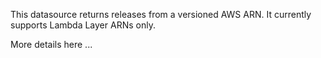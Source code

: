This datasource returns releases from a versioned AWS ARN.
It currently supports Lambda Layer ARNs only.

More details here ...
